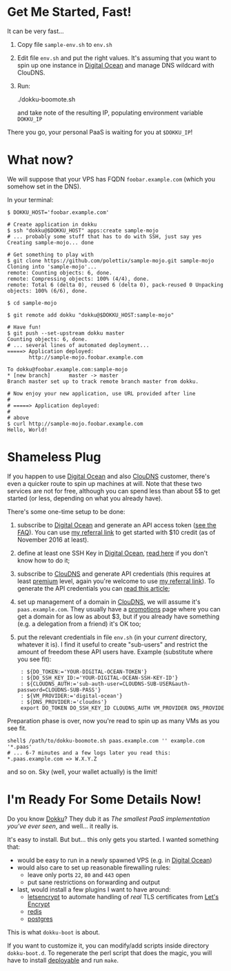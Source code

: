 # Get Me Started, Fast!

It can be very fast...

1. Copy file `sample-env.sh` to `env.sh`

2. Edit file `env.sh` and put the right values. It's assuming that you
   want to spin up one instance in [Digital Ocean][] and manage DNS
   wildcard with ClouDNS.

3. Run:

      ./dokku-boomote.sh

   and take note of the resulting IP, populating environment variable
   `DOKKU_IP`

There you go, your personal PaaS is waiting for you at `$DOKKU_IP`!

# What now?

We will suppose that your VPS has FQDN `foobar.example.com` (which you
somehow set in the DNS).

In your terminal:

    $ DOKKU_HOST='foobar.example.com'

    # Create application in dokku
    $ ssh "dokku@$DOKKU_HOST" apps:create sample-mojo
    # ... probably some stuff that has to do with SSH, just say yes
    Creating sample-mojo... done

    # Get something to play with
    $ git clone https://github.com/polettix/sample-mojo.git sample-mojo
    Cloning into 'sample-mojo'...
    remote: Counting objects: 6, done.
    remote: Compressing objects: 100% (4/4), done.
    remote: Total 6 (delta 0), reused 6 (delta 0), pack-reused 0 Unpacking
    objects: 100% (6/6), done.

    $ cd sample-mojo

    $ git remote add dokku "dokku@$DOKKU_HOST:sample-mojo"
    
    # Have fun!
    $ git push --set-upstream dokku master
    Counting objects: 6, done.
    # ... several lines of automated deployment...
    =====> Application deployed:
           http://sample-mojo.foobar.example.com

    To dokku@foobar.example.com:sample-mojo
    * [new branch]      master -> master
    Branch master set up to track remote branch master from dokku.

    # Now enjoy your new application, use URL provided after line
    #
    # =====> Application deployed:
    #
    # above
    $ curl http://sample-mojo.foobar.example.com
    Hello, World!

# Shameless Plug

If you happen to use [Digital Ocean][] and also [ClouDNS][] customer, there's
even a quicker route to spin up machines at will. Note that these two services
are not for free, although you can spend less than about 5$ to get started (or
less, depending on what you already have).

There's some one-time setup to be done:

1. subscribe to [Digital Ocean][] and generate an API access token ([see the
   FAQ][do-api-faq]). You can use [my referral link][do-referral] to get
   started with $10 credit (as of November 2016 at least).
   
2. define at least one SSH Key in [Digital Ocean][], [read here][do-ssh-keys]
   if you don't know how to do it;

3. subscribe to [ClouDNS][] and generate API credentials (this requires at
   least [premium][cloudns-premium] level, again you're welcome to use [my
   referral link][cloudns-referral]). To generate the API credentials you can
   [read this article][cloudns-api-help];

4. set up management of a domain in [ClouDNS][], we will assume it's
   `paas.example.com`. They usually have a [promotions][cloudns-promotions]
   page where you can get a domain for as low as about $3, but if you already
   have something (e.g. a delegation from a friend) it's OK too;

5. put the relevant credentials in file `env.sh` (in your *current* directory,
   whatever it is). I find it useful to create "sub-users" and restrict the
   amount of freedom these API users have. Example (substitute where you see
   fit):

        : ${DO_TOKEN:='YOUR-DIGITAL-OCEAN-TOKEN'}
        : ${DO_SSH_KEY_ID:='YOUR-DIGITAL-OCEAN-SSH-KEY-ID'}
        : ${CLOUDNS_AUTH:='sub-auth-user=CLOUDNS-SUB-USER&auth-password=CLOUDNS-SUB-PASS'}
        : ${VM_PROVIDER:='digital-ocean'}
        : ${DNS_PROVIDER:='cloudns'}
        export DO_TOKEN DO_SSH_KEY_ID CLOUDNS_AUTH VM_PROVIDER DNS_PROVIDE

Preparation phase is over, now you're read to spin up as many VMs as you see
fit.

    shell$ /path/to/dokku-boomote.sh paas.example.com '' example.com '*.paas'
    # ... 6-7 minutes and a few logs later you read this:
    *.paas.example.com => W.X.Y.Z

and so on. Sky (well, your wallet actually) is the limit!

# I'm Ready For Some Details Now!

Do you know [Dokku][]? They dub it as *The smallest PaaS implementation
you've ever seen*, and well... it really is.

It's easy to install. But but... this only gets you started. I wanted
something that:

- would be easy to run in a newly spawned VPS (e.g. in [Digital Ocean][])
- would also care to set up reasonable firewalling rules:
    - leave only ports `22`, `80` and `443` open
    - put sane restrictions on forwarding and output
- last, would install a few plugins I want to have around:
    - [letsencrypt][] to automate handling of *real* TLS certificates from
      [Let's Encrypt][]
    - [redis][]
    - [postgres][]

This is what `dokku-boot` is about.

If you want to customize it, you can modify/add scripts inside directory
`dokku-boot.d`. To regenerate the perl script that does the magic, you
will have to install [deployable][] and run `make`.


[Dokku]: http://dokku.viewdocs.io/dokku/
[Digital Ocean]: https://www.digitalocean.com/
[letsencrypt]: https://github.com/dokku/dokku-letsencrypt
[redis]: https://github.com/dokku/dokku-redis
[postgres]: https://github.com/dokku/dokku-postgres
[Let's Encrypt]: https://letsencrypt.org/
[deployable]: http://repo.or.cz/deployable.git
[ClouDNS]: https://www.cloudns.net/
[do-api-faq]: https://www.digitalocean.com/help/api/
[do-referral]: https://m.do.co/c/56e1ceafe14a
[cloudns-premium]: https://www.cloudns.net/premium/
[cloudns-referral]: http://www.cloudns.net/aff/id/84226/
[cloudns-api-help]: https://www.cloudns.net/wiki/article/42/
[do-ssh-keys]: https://www.digitalocean.com/community/tutorials/how-to-set-up-ssh-keys--2
[cloudns-promotions]: https://www.cloudns.net/domain-pricing-list/category/promotions/
